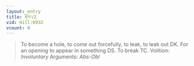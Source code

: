 ```yaml
---
layout: entry
title: རྡོལ་√2
vid: Hill:0932
vcount: 0
---
```

> To become a hole, to come out forcefully, to leak, to leak out DK\. For an opening to appear in something DS\. To break TC\.
> Volition: _Involuntary_
> Arguments: _Abs-Obl_


